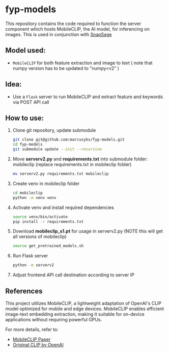 # fyp-models
This repository contains the code required to function the server component which hosts MobileCLIP, the AI model, for inferencing on images. This is used in conjunction with [SnapSage](https://github.com/marcusyks/image-search-app)

## Model used:
- `MobileCLIP` for both feature extraction and image to text
( note that numpy version has to be updated to "numpy<v2" )

## Idea:
- Use a `Flask` server to run MobileCLIP and extract feature and keywords via POST API call


## How to use:

1. Clone git repository, update submodule
    ```bash
    git clone git@github.com:marcusyks/fyp-models.git
    cd fyp-models
    git submodule update --init --recursive
    ```
2. Move **serverv2.py** and **requirements.txt** into submodule folder: mobileclip (replace requirements.txt in mobileclip folder)
    ```bash
    mv serverv2.py requirements.txt mobileclip
    ```

3. Create venv in mobileclip folder
    ```bash
    cd mobileclip
    python -m venv venv
    ```

4. Activate venv and install required dependencies
    ```bash
    source venv/bin/activate
    pip install -r requirements.txt
    ```

5. Download **mobileclip_s1.pt** for usage in serverv2.py (NOTE this will get all versions of mobileclip)
   ```bash
   source get_pretrained_models.sh 
   ```

6. Run Flask server
    ```bash
    python -m serverv2
    ```

7. Adjust frontend API call destination according to server IP

## References

This project utilizes MobileCLIP, a lightweight adaptation of OpenAI's CLIP model optimized for mobile and edge devices. MobileCLIP enables efficient image-text embedding extraction, making it suitable for on-device applications without requiring powerful GPUs.

For more details, refer to:
- [MobileCLIP Paper](https://arxiv.org/pdf/2311.17049)
- [Original CLIP by OpenAI](https://github.com/openai/CLIP)

